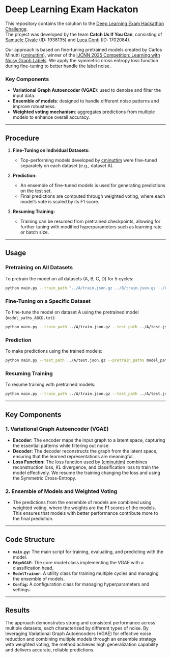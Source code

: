 # Deep Learning Exam Hackaton


This repository contains the solution to the [Deep Learning Exam Hackathon Challenge](https://huggingface.co/spaces/examhackaton/GraphClassificationNoisyLabels).  
The project was developed by the team **Catch Us If You Can**, consisting of [Samuele Civale](https://github.com/samuelecivale) (ID: 1938135) and [Luca Conti](https://github.com/iamlucaconti) (ID: 1702084).

Our approach is based on fine-tuning pretrained models created by Carlos Minutti ([cminuttim](https://github.com/cminuttim/)), winner of the [IJCNN 2025 Competition: Learning with Noisy Graph Labels](https://sites.google.com/view/learning-with-noisy-graph-labe?usp=sharing). We apply the symmetric cross entropy loss function during fine-tuning to better handle the label noise.

### Key Components

- **Variational Graph Autoencoder (VGAE)**: used to denoise and filter the input data.
- **Ensemble of models**: designed to handle different noise patterns and improve robustness.
- **Weighted voting mechanism**: aggregates predictions from multiple models to enhance overall accuracy.

---

## Procedure

1. **Fine-Tuning on Individual Datasets:**
   - Top-performing models developed by [cminuttim](https://github.com/cminuttim/) were fine-tuned separately on each dataset (e.g., dataset A).

2. **Prediction:**
   - An ensemble of fine-tuned models is used for generating predictions on the test set.
   - Final predictions are computed through weighted voting, where each model’s vote is scaled by its F1 score.

3. **Resuming Training:**
   - Training can be resumed from pretrained checkpoints, allowing for further tuning with modified hyperparameters such as learning rate or batch size.

---

## Usage

### Pretraining on All Datasets
To pretrain the model on all datasets (A, B, C, D) for 5 cycles:
```bash
python main.py --train_path "../A/train.json.gz ../B/train.json.gz ../C/train.json.gz ../D/train.json.gz" --num_cycles 5
```

### Fine-Tuning on a Specific Dataset
To fine-tune the model on dataset A using the pretrained model (`model_paths_ABCD.txt`):
```bash
python main.py --train_path ../A/train.json.gz --test_path ../A/test.json.gz --num_cycles 5 --pretrain_paths model_paths_ABCD_A.txt
```

### Prediction
To make predictions using the trained models:
```bash
python main.py --test_path ../A/test.json.gz --pretrain_paths model_paths_A.txt
```

### Resuming Training
To resume training with pretrained models:
```bash
python main.py --train_path ../A/train.json.gz --test_path ../A/test.json.gz --num_cycles 5 --pretrain_paths model_paths_A.txt
```

---

## Key Components

### 1. Variational Graph Autoencoder (VGAE)
- **Encoder:** The encoder maps the input graph to a latent space, capturing the essential patterns while filtering out noise.
- **Decoder:** The decoder reconstructs the graph from the latent space, ensuring that the learned representations are meaningful.
- **Loss Function:** The loss function used by ([cminuttim](https://github.com/cminuttim/)) combines reconstruction loss, KL divergence, and classification loss to train the model effectively. We resume the training changing the loss and using the Symmetric Cross-Entropy.

### 2. Ensemble of Models and Weighted Voting
- The predictions from the ensemble of models are combined using weighted voting, where the weights are the F1 scores of the models. This ensures that models with better performance contribute more to the final prediction.

---

## Code Structure

- **`main.py`:** The main script for training, evaluating, and predicting with the model.
- **`EdgeVGAE`:** The core model class implementing the VGAE with a classification head.
- **`ModelTrainer`:** A utility class for training multiple cycles and managing the ensemble of models.
- **`Config`:** A configuration class for managing hyperparameters and settings.

---

## Results

The approach demonstrates strong and consistent performance across multiple datasets, each characterized by different types of noise. By leveraging Variational Graph Autoencoders (VGAE) for effective noise reduction and combining multiple models through an ensemble strategy with weighted voting, the method achieves high generalization capability and delivers accurate, reliable predictions.
